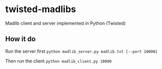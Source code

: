 # twisted-madlibs
Madlib client and server implemented in Python (Twisted)

## How it do
Run the server first
`python madlib_server.py madlib.txt [--port 10000]`

Then run the client
`python madlib_client.py 10000`
